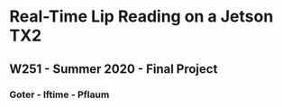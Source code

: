 # Real-Time Lip Reading on a Jetson TX2
## W251 - Summer 2020 - Final Project
### Goter - Iftime - Pflaum
